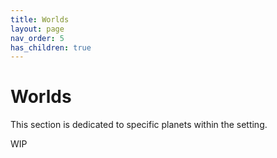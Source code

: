 ```yaml
---
title: Worlds
layout: page
nav_order: 5
has_children: true
---
```


# Worlds
This section is dedicated to specific planets within the setting.

WIP